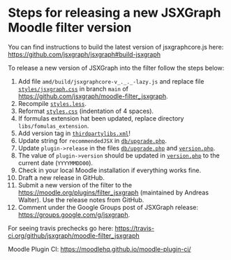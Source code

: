 # Steps for releasing a new JSXGraph Moodle filter version

You can find instructions to build the latest version of jsxgraphcore.js here: https://github.com/jsxgraph/jsxgraph#build-jsxgraph

To release a new version of JSXGraph into the filter follow the steps below:

1. Add file `amd/build/jsxgraphcore-v_._._-lazy.js` and replace file [`styles/jsxgraph.css`](styles/jsxgraph.css) in branch `main` of https://github.com/jsxgraph/moodle-filter_jsxgraph.
2. Recompile [`styles.less`](styles.less).
3. Reformat [`styles.css`](styles.css) (indentation of 4 spaces).
4. If formulas extension hat been updated, replace directory `libs/fomulas_extension`.
5. Add version tag in [`thirdpartylibs.xml`](thirdpartylibs.xml)!
6. Update string for `recommendedJSX` in [`db/upgrade.php`](db/upgrade.php).
7. Update `plugin->release` in the files [`db/upgrade.php`](db/upgrade.php) and [`version.php`](version.php).
8. The value of `plugin->version` should be updated in [`version.php`](version.php) to the current date (`YYYYMMDD00`).
9. Check in your local Moodle installation if everything works fine.
10. Draft a new release in GitHub.
11. Submit a new version of the filter to the https://moodle.org/plugins/filter_jsxgraph (maintained by Andreas Walter).
    Use the release notes from GitHub.
12. Comment under the Google Groups post of JSXGraph release: https://groups.google.com/g/jsxgraph.

For seeing travis prechecks go here: https://travis-ci.org/github/jsxgraph/moodle-filter_jsxgraph

Moodle Plugin CI: https://moodlehq.github.io/moodle-plugin-ci/